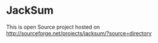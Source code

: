 JackSum
=======

This is open Source project hosted on http://sourceforge.net/projects/jacksum/?source=directory
